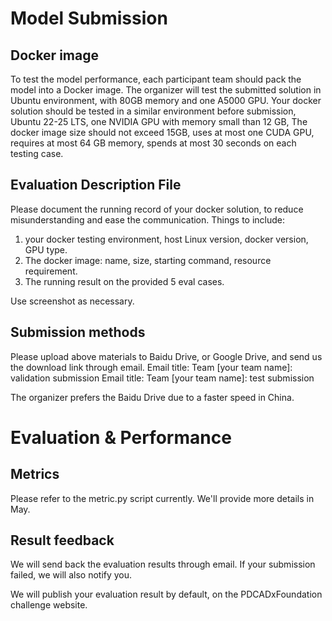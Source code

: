 
# Model Submission 
## Docker image
To test the model performance, each participant team should pack the model into a Docker image.
The organizer will test the submitted solution in Ubuntu environment, with 80GB memory and one A5000 GPU.
Your docker solution should be tested in a similar environment before submission, Ubuntu 22-25 LTS, one NVIDIA GPU with memory small than 12 GB, 
The docker image size should not exceed 15GB, uses at most one CUDA GPU, requires at most 64 GB memory, spends at most 30 seconds on each testing case.


## Evaluation Description File
Please document the running record of your docker solution, to reduce misunderstanding and ease the communication.
Things to include:
1. your docker testing environment, host Linux version, docker version, GPU type.
2. The docker image: name, size, starting command, resource requirement.
3. The running result on the provided 5 eval cases.

Use screenshot as necessary.

## Submission methods
Please upload above materials to Baidu Drive, or Google Drive, and send us the download link through email.
Email title: Team [your team name]: validation submission
Email title: Team [your team name]: test submission

The organizer prefers the Baidu Drive due to a faster speed in China.



# Evaluation & Performance


## Metrics
Please refer to the metric.py script currently. We'll provide more details in May.

## Result feedback
We will send back the evaluation results through email.
If your submission failed, we will also notify you.

We will publish your evaluation result by default, on the PDCADxFoundation challenge website.


